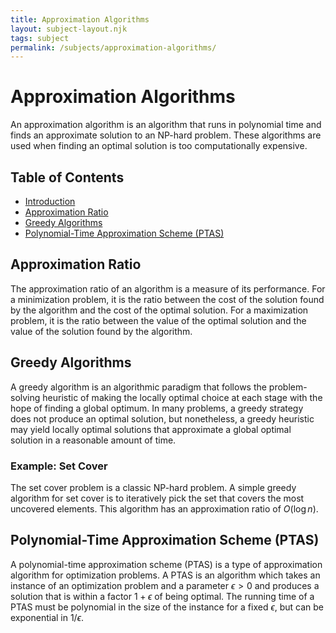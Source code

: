 ```yaml
---
title: Approximation Algorithms
layout: subject-layout.njk
tags: subject
permalink: /subjects/approximation-algorithms/
---
```


# Approximation Algorithms

An approximation algorithm is an algorithm that runs in polynomial time and finds an approximate solution to an NP-hard problem. These algorithms are used when finding an optimal solution is too computationally expensive.

## Table of Contents

*   [Introduction](#approximation-algorithms)
*   [Approximation Ratio](#approximation-ratio)
*   [Greedy Algorithms](#greedy-algorithms)
*   [Polynomial-Time Approximation Scheme (PTAS)](#polynomial-time-approximation-scheme-ptas)

## Approximation Ratio

The approximation ratio of an algorithm is a measure of its performance. For a minimization problem, it is the ratio between the cost of the solution found by the algorithm and the cost of the optimal solution. For a maximization problem, it is the ratio between the value of the optimal solution and the value of the solution found by the algorithm.

## Greedy Algorithms

A greedy algorithm is an algorithmic paradigm that follows the problem-solving heuristic of making the locally optimal choice at each stage with the hope of finding a global optimum. In many problems, a greedy strategy does not produce an optimal solution, but nonetheless, a greedy heuristic may yield locally optimal solutions that approximate a global optimal solution in a reasonable amount of time.

### Example: Set Cover

The set cover problem is a classic NP-hard problem. A simple greedy algorithm for set cover is to iteratively pick the set that covers the most uncovered elements. This algorithm has an approximation ratio of $O(\log n)$.

## Polynomial-Time Approximation Scheme (PTAS)

A polynomial-time approximation scheme (PTAS) is a type of approximation algorithm for optimization problems. A PTAS is an algorithm which takes an instance of an optimization problem and a parameter $\epsilon > 0$ and produces a solution that is within a factor $1 + \epsilon$ of being optimal. The running time of a PTAS must be polynomial in the size of the instance for a fixed $\epsilon$, but can be exponential in $1/\epsilon$.